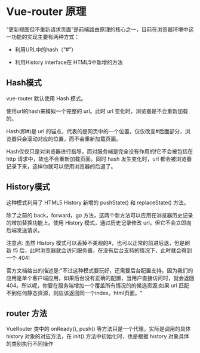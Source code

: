 # Vue-router 原理

“更新视图但不重新请求页面”是前端路由原理的核心之一，目前在浏览器环境中这一功能的实现主要有两种方式：

* 利用URL中的hash（“#”）

* 利用History interface在 HTML5中新增的方法


## Hash模式
vue-router 默认使用 Hash 模式。

使用url的hash来模拟一个完整的 url。此时 url 变化时，浏览器是不会重新加载的。

Hash(即#)是 url 的锚点，代表的是网页中的一个位置，仅仅改变#后面部分，浏览器只会滚动对应的位置，而不会重新加载页面。

Hash仅仅只是对浏览器进行指导，而对服务端是完全没有作用的!它不会被包括在 http 请求中，故也不会重新加载页面。同时 hash 发生变化时，url 都会被浏览器记录下来，这样你就可以使用浏览器的后退了。

## History模式

这种模式利用了 HTML5 History 新增的 pushState() 和 replaceState() 方法。 

除了之前的 back，forward，go 方法，这两个新方法可以应用在浏览器历史记录的增加替换功能上。使用 History 模式，通过历史记录修改 url，但它不会立即向后端发送请求。

注意点: 虽然 History 模式可以丢掉不美观的#，也可以正常的前进后退，但是刷新 f5 后，此时浏览器就会访问服务器，在没有后台支持的情况下，此时就会得到一个 404!

官方文档给出的描述是:"不过这种模式要玩好，还需要后台配置支持。因为我们的应用是单个客户端应用，如果后台没有正确的配置，当用户直接访问时，就会返回 404。所以呢，你要在服务端增加一个覆盖所有情况的的候选资源;如果 url 匹配不到任何静态资源，则应该返回同一个index。html页面。"

## router 方法
VueRouter 类中的 onReady(), push() 等方法只是一个代理，实际是调用的具体 history 对象的对应方法，在 init() 方法中初始化时，也是根据 history 对象具体的类别执行不同操作
